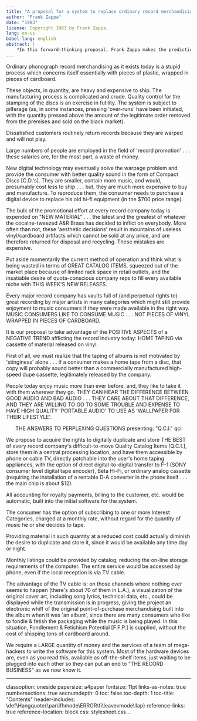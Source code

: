 ```yaml
---
title: "A proposal for a system to replace ordinary record merchandising"
author: "Frank Zappa"
date: "1983"
license: Copyright 1983 by Frank Zappa.
lang: en-us
babel-lang: english
abstract: |
    *In this forward-thinking proposal, Frank Zappa makes the prediction that digital technology will forever change the music industry and how people consume music. Unfortunately, he never managed to get his plan to execution.*
...
```


Ordinary phonograph record merchandising as it exists today is a stupid process which concerns itself essentially with pieces of plastic, wrapped in pieces of cardboard.

These objects, in quantity, are heavy and expensive to ship.  The manufacturing process is complicated and crude.  Quality control for the stamping of the discs is an exercise in futility.  The system is subject to pilferage (as, in some instances, pressing 'over-runs' have been initiated, with the quantity pressed above the amount of the legitimate order removed from the premises and sold on the black market).

Dissatisfied customers routinely return records because they are warped and will not play.

Large numbers of people are employed in the field of 'record promotion' . . . these salaries are, for the most part, a waste of money.

New digital technology may eventually solve the warpage problem and provide the consumer with better quality sound in the form of Compact Discs [C.D.'s].  They are smaller, contain more music, and would, presumably cost less to ship . . . but, they are much more expensive to buy and manufacture.  To reproduce them, the consumer needs to purchase a digital device to replace his old hi-fi equipment (in the $700 price range).

The bulk of the promotional effort at every record company today is expended on "NEW MATERIAL" . . . the latest and the greatest of whatever the cocaine-tweezed A&R Brass has decided to inflict on everybody.  More often than not, these 'aesthetic decisions' result in mountains of useless vinyl/cardboard artifacts which cannot be sold at any price, and are therefore returned for disposal and recycling.  These mistakes are expensive.

Put aside momentarily the current method of operation and think what is being wasted in terms of GREAT CATALOG ITEMS, squeezed out of the market place because of limited rack space in retail outlets, and the insatiable desire of quota-conscious company reps to fill every available niche with THIS WEEK'S NEW RELEASES.

Every major record company has vaults full of (and perpetual rights to) great recording by major artists in many categories which might still provide enjoyment to music consumers if they were made available in the right way.  MUSIC CONSUMERS LIKE TO CONSUME MUSIC . . . NOT PIECES OF VINYL WRAPPED IN PIECES OF CARDBOARD.

It is our proposal to take advantage of the POSITIVE ASPECTS of a NEGATIVE TREND afflicting the record industry today: HOME TAPING via cassette of material released on vinyl.

First of all, we must realize that the taping of albums is not motivated by 'stinginess' alone . . . if a consumer makes a home tape from a disc, that copy will probably sound better than a commercially manufactured high-speed dupe cassette, legitimately released by the company.

People today enjoy music more than ever before, and, they like to take it with them wherever they go.  THEY CAN HEAR THE DIFFERENCE BETWEEN GOOD AUDIO AND BAD AUDIO . . . THEY CARE ABOUT THAT DIFFERENCE, AND THEY ARE WILLING TO GO TO SOME TROUBLE AND EXPENSE TO HAVE HIGH QUALITY 'PORTABLE AUDIO' TO USE AS 'WALLPAPER FOR THEIR LIFESTYLE'. 
 

<bigskip>

<center>
THE ANSWERS TO PERPLEXING QUESTIONS  
presenting: "Q.C.I." <label>qci</label>
</center>


We propose to acquire the rights to digitally duplicate and store THE BEST of every record company's difficult-to-move Quality Catalog Items [Q.C.I.], store them in a central processing location, and have them accessible by phone or cable TV, directly patchable into the user's home taping appliances, with the option of direct digital-to-digital transfer to F-1 (SONY consumer level digital tape encoder), Beta Hi-Fi, or ordinary analog cassette (requiring the installation of a rentable D-A converter in the phone itself . . . the main chip is about $12). 

All accounting for royalty payments, billing to the customer, etc. would be automatic, built into the initial software for the system. 

The consumer has the option of subscribing to one or more Interest Categories, charged at a monthly rate, without regard for the quantity of music he or she decides to tape. 

Providing material in such quantity at a reduced cost could actually diminish the desire to duplicate and store it, since it would be available any time day or night. 

Monthly listings could be provided by catalog, reducing the on-line storage requirements of the computer.  The entire service would be accessed by phone, even if the local reception is via TV cable. 

The advantage of the TV cable is: on those channels where nothing ever seems to happen (there's about 70 of them in L.A.), a visualization of the original cover art, including song lyrics, technical data, etc., could be displayed while the transmission is in progress, giving the project an electronic whiff of the original point-of-purchase merchandising built into the album when it was 'an album', since there are many consumers who like to fondle & fetish the packaging while the music is being played.  In this situation, Fondlement & Fetishism Potential [F.F.P.] is supplied, without the cost of shipping tons of cardboard around. 

We require a LARGE quantity of money and the services of a team of mega-hackers to write the software for this system.  Most of the hardware devices are, even as you read this, available as off-the-shelf items, just waiting to be plugged into each other so they can put an end to "THE RECORD BUSINESS" as we now know it. 


---
classoption: oneside
papersize: a4paper
fontsize: 11pt
links-as-notes: true
numbersections: true
secnumdepth: 0
toc: false
toc-depth: 1
toc-title: "Contents"
header-includes:
  \def\Hangquote{\par\ifhmode\ERROR\fi\leavevmode\llap}
reference-links: true
reference-location: block
css: stylesheet.css
...
